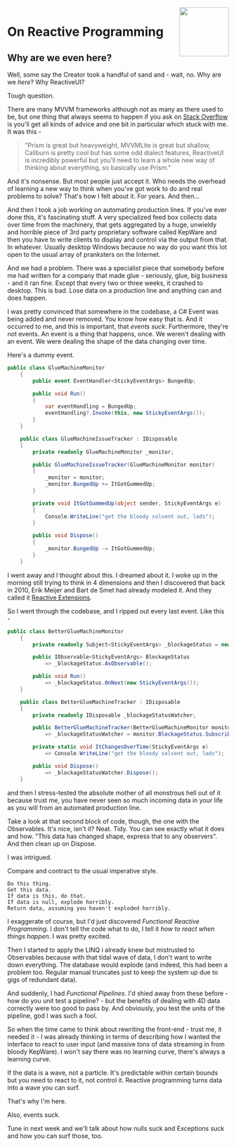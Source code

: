 ﻿<img src="https://img.favpng.com/22/20/20/question-mark-information-clip-art-png-favpng-xUsis3eLNHY4KHfJcLDsF87rq.jpg" align="right" style="height: 8em"/>

# On Reactive Programming
## Why are we even here?  
  
Well, some say the Creator took a handful of sand and - wait, no.  Why are we _here_? Why ReactiveUI?  

Tough question.  
  
There are many MVVM frameworks although not as many as there used to be, but one thing that always seems to happen if you ask on [Stack Overflow](http://www.stackoverflow.com/) is you'll get all kinds of advice and one bit in particular which stuck with me.  It was this -   
  
> "Prism is great but heavyweight, MVVMLite is great but shallow, Caliburn is pretty cool but has some odd dialect features, ReactiveUI is incredibly powerful but you'll need to learn a whole new way of thinking about everything, so basically use Prism."  

And it's nonsense.  But most people just accept it.  Who needs the overhead of learning a new way to think when you've got work to do and real problems to solve?  That's how I felt about it.  For years. And then...  
  
And then I took a job working on automating production lines.  If you've ever done this, it's fascinating stuff.  A very specialized feed box collects data over time from the machinery, that gets aggregated by a huge, unwieldy and horrible piece of 3rd party proprietary software called KepWare and then you have to write clients to display and control via the output from that.  In whatever.  Usually desktop Windows because no way do you want this lot open to the usual array of pranksters on the Internet.   
  
And we had a problem. There was a specialist piece that somebody before me had written for a company that made glue - seriously, glue, big business - and it ran fine.  Except that every two or three weeks, it crashed to desktop.  This is bad.  Lose data on a production line and anything can and does happen.  
  
I was pretty convinced that somewhere in the codebase, a C# Event was being added and never removed.  You know how easy that is.  And it occurred to me, and this is important, that _events suck_.  Furthermore, they're not events.  An event is a thing that happens, once.  We weren't dealing with an event.  We were dealing the shape of the data changing over time.    
  
Here's a dummy event.  
  
```csharp
public class GlueMachineMonitor
    {
        public event EventHandler<StickyEventArgs> BungedUp;

        public void Run()
        {
            var eventHandling = BungedUp;
            eventHandling?.Invoke(this, new StickyEventArgs());
        }
    }

    public class GlueMachineIssueTracker : IDisposable
    {
        private readonly GlueMachineMonitor _monitor;

        public GlueMachineIssueTracker(GlueMachineMonitor monitor)
        {
            _monitor = monitor;
            _monitor.BungedUp += ItGotGummedUp;
        }

        private void ItGotGummedUp(object sender, StickyEventArgs e)
        {
            Console.WriteLine("get the bloody solvent out, lads");
        }

        public void Dispose()
        {
            _monitor.BungedUp -= ItGotGummedUp;
        }
    }
```

  
I went away and I thought about this.  I dreamed about it.  I woke up in the morning still trying to think in 4 dimensions and then I discovered that back in 2010, Erik Meijer and Bart de Smet had already modeled it.  And they called it [Reactive Extensions](http://www.reactivex.io).
  
So I went through the codebase, and I ripped out every last event.  Like this -    
  
```csharp
public class BetterGlueMachineMonitor
    {
        private readonly Subject<StickyEventArgs> _blockageStatus = new Subject<StickyEventArgs>();

        public IObservable<StickyEventArgs> BlockageStatus 
            => _blockageStatus.AsObservable();

        public void Run() 
            => _blockageStatus.OnNext(new StickyEventArgs());
    }

    public class BetterGlueMachineTracker : IDisposable
    {
        private readonly IDisposable _blockageStatusWatcher;

        public BetterGlueMachineTracker(BetterGlueMachineMonitor monitor) 
            => _blockageStatusWatcher = monitor.BlockageStatus.Subscribe(ItChangesOverTime);

        private static void ItChangesOverTime(StickyEventArgs e) 
            => Console.WriteLine("get the bloody solvent out, lads");

        public void Dispose() 
            => _blockageStatusWatcher.Dispose();
    }
```

and then I stress-tested the absolute mother of all monstrous hell out of it because trust me, you have never seen so much incoming data in your life as you will from an automated production line.

Take a look at that second block of code, though, the one with the Observables.  It's nice, isn't it?  Neat.  Tidy.  You can see exactly what it does and how.  "This data has changed shape, express that to any observers".  And then clean up on Dispose.  
  
I was intrigued.  
  
Compare and contract to the usual imperative style.  
  
```  
Do this thing.  
Get this data.  
If data is this, do that.  
If data is null, explode horribly.   
Return data, assuming you haven't exploded horribly. 
```  

I exaggerate of course, but I'd just discovered _Functional Reactive Programming_.  I don't tell the code what to do, I tell it _how to react when things happen_.  I was pretty excited.  
  
Then I started to apply the LINQ i already knew but mistrusted to Observables because with that tidal wave of data, I don't want to write down everything.  The database would explode (and indeed, this had been a problem too. Regular manual truncates just to keep the system up due to gigs of redundant data).   

And suddenly, I had _Functional Pipelines_.  I'd shied away from these before - how do you unit test a pipeline? - but the benefits of dealing with 4D data correctly were too good to pass by.  And obviously, you test the units of the pipeline, god I was such a fool.  
  
So when the time came to think about rewriting the front-end - trust me, it needed it - I was already thinking in terms of describing how I wanted the interface to react to user input (and massive tons of data streaming in from bloody KepWare).  I won't say there was no learning curve, there's always a learning curve.  
  
If the data is a wave, not a particle.  It's predictable within certain bounds but you need to react to it, not control it.  Reactive programming turns data into a wave you can surf.

That's why I'm here.  
  
Also, events suck.  
  
Tune in next week and we'll talk about how nulls suck and Exceptions suck and how you can surf those, too.  


